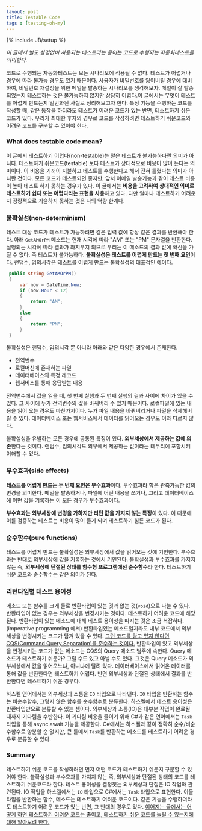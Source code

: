 ```yaml
---
layout: post
title: Testable Code
tags : [testing-oh-my]
---
```

{% include JB/setup %}

_이 글에서 별도 설명없이 사용되는 테스트라는 용어는 코드로 수행되는 자동화테스트를 의미한다._

코드로 수행되는 자동화테스트는 모든 시나리오에 적용될 수 없다. 테스트가 어렵거나 경우에 따라 불가능 경우도 있기 때문이다. 사용자가 비밀번호를 잃어버릴 경우에 대비하여, 비밀번호 재설정을 위한 메일을 발송하는 시나리오를 생각해보자. 메일이 잘 발송되었는지 테스트하는 것은 불가능하지 않지만 상당히 어렵다.이 글에서는 무엇이 테스트를 어렵게 만드는지 일반화된 사실로 정리해보고자 한다. 특정 기능을 수행하는 코드를 작성할 때, 같은 동작을 하더라도 테스트가 어려운 코드가 있는 반면, 테스트하기 쉬운 코드가 있다. 우리가 최대한 후자의 경우로 코드를 작성하려면 테스트하기 쉬운코드와 어려운 코드를 구분할 수 있어야 한다.

<!-- break -->

### What does testable code mean?

이 글에서 테스트하기 어렵다(non-testable)는 말은 테스트가 불가능하다란 의미가 아니다. 테스트하기 쉬운코드(testable) 보다 테스트가 상대적으로 비용이 많이 든다는 의미이다. 이 비용을 기꺼이 지불하고 테스트를 수행한다고 해서 전혀 틀렸다는 의미가 아니란 것이다. 모든 코드가 테스트되면 좋지만, 앞서 이메일 발송기능과 같이 테스트 비용이 높아 테스트 하지 못하는 경우가 있다. 이 글에서는 **비용을 고려하여 상대적인 의미로 테스트하기 쉽다 또는 어렵다라는 표현을 사용**하고 있다. 다만 얼마나 테스트하기 어려운지 정량적으로 기술하지 못하는 것은 나의 역량 한계다. 

### 불확실성(non-determinism)

테스트 대상 코드가 테스트가 가능하려면 같은 입력 값에 항상 같은 결과를 반환해야 한다. 아래 `GetAMOrPM` 메소드는 현재 시각에 따라 "AM" 또는 "PM" 문자열을 반환한다. 실행되는 시각에 따라 결과가 좌지우지 되므로 우리는 이 메소드의 결과 값에 확신을 가질 수 없다. 즉 테스트가 불가능하다. **불확실성은 테스트를 어렵게 만드는 첫 번째 요인**이다. 랜덤수, 임의시각은 테스트를 어렵게 만드는 불확실성의 대표적인 예이다. 

```c#
 public string GetAMOrPM()
 {
     var now = DateTime.Now;
     if (now.Hour < 12)
     {
         return "AM";
     }
     else
     {
         return "PM";
     }
 }
 ```

 불확실성은 랜덤수, 임의시각 뿐 아니라 아래와 같은 다양한 경우에서 존재한다.

 - 전역변수
 - 로컬머신에 존재하는 파일
 - 데이터베이스의 특정 레코드
 - 웹서비스를 통해 응답받는 내용

전역변수에서 값을 읽을 때, 첫 번째 실행과 두 번째 실행의 결과 사이에 차이가 있을 수 있다. 그 사이에 누가 전역변수의 값을 바꿔버리 수 있기 때문이다. 로컬파일에 있는 내용을 읽어 오는 경우도 마찬가지이다. 누가 파일 내용을 바꿔버리거나 파일을 삭제해버릴 수 있다. 데이터베이스 또는 웹서비스에서 데이터를 읽어오는 경우도 이와 다르지 않다.

불확실성을 유발하는 모든 경우에 공통된 특징이 있다. **외부세상에서 제공하는 값에 의존**한다는 것이다. 랜덤수, 임의시각도 외부에서 제공하는 값이라는 테두리에 포함시켜 이해할 수 있다.

### 부수효과(side effects)

**테스트를 어렵게 만드는 두 번째 요인은 부수효과**이다. 부수효과라 함은 관측가능한 값의 변경을 의미한다. 메일을 발송하거나, 파일에 어떤 내용을 쓰거나, 그리고 데이터베이스에 어떤 값을 기록하는 이 모든 경우가 부수효과이다.

**부수효과는 외부세상에 변경을 가하지만 리턴 값을 가지지 않는 특징**이 있다. 이 때문에 이를 검증하는 테스트는 비용이 많이 들게 되며 테스트하기 힘든 코드가 된다.

### 순수함수(pure functions)

테스트를 어렵게 만드는 불확실성은 외부세상에서 값을 읽어오는 것에 기인한다. 부수효과는 반대로 외부세상에 값을 기록하는 것에서 기인된다. 불확실성과 부수효과를 가지지 않는 즉, **외부세상에 단절된 상태를 함수형 프로그램에선 순수함수**라 한다. 테스트하기 쉬운 코드와 순수함수는 같은 의미가 된다.

### 리턴타입별 테스트 용이성

메소드 또는 함수를 크게 둘로 반환타입이 있는 것과 없는 것(`void`)으로 나눌 수 있다. 반환타입이 없는 경우는 외부세상을 변경시키는 것이다. 테스트하기 어려운 코드에 해당된다. 반환타입이 있는 메소드에 대해 테스트 용이성을 따지는 것은 조금 복잡하다. (imperative programming 에서) 반환타입있는 메소드일지라도 내부 코드에서 외부세상을 변경시키는 코드가 담겨 있을 수 있다. [그런 코드를 담고 있지 않다면 CQS(Command Query Separation)를 준수하는 것이다.](https://martinfowler.com/bliki/CommandQuerySeparation.html) 반환타입이 있고 외부세상을 변경시키는 코드가 없는 메소드는 CQS의 Query 메소드 범주에 속한다. Query 메소드가 테스트하기 쉬운가? 그럴 수도 있고 아닐 수도 있다. 그것은 Query 메소드가 외부세상에서 값을 읽어오느냐, 아니냐에 달려 있다. 데이터베이스에서 읽어온 데이터를 통해 값을 반환한다면 테스트하기 어렵다. 반면 외부세상과 단절된 상태에서 결과를 반환한다면 테스트하기 쉬운 경우다.

하스켈 언어에서는 외부세상과 소통을 `IO` 타입으로 나타낸다. `IO` 타입을 반환하는 함수는 비순수함수, 그렇지 않은 함수를 순수함수로 분류한다. 하스켈에서 테스트 용이성은 반환타입만으로 분류할 수 있는 셈이다. 외부세상과 소통(IO)은 대부분 작업이 완료될 때까지 기다림을 수반한다. 이 기다림 비용을 줄이기 위해 C#과 같은 언어에서는 `Task` 타입을 통해 async await 기능을 제공한다. C#에서는 하스켈과 같이 정확히 순수/비순수함수로 양분할 순 없지만, 큰 틀에서 `Task`를 반환하는 메소드를 테스트하기 어려운 경우로 분류할 수 있다.

### Summary

테스트하기 쉬운 코드를 작성하려면 먼저 어떤 코드가 테스트하기 쉬운지 구분할 수 있어야 한다. 불확실성과 부수효과를 가지지 않는 즉, 외부세상과 단절된 상태의 코드를 테스트하기 쉬운코드라 한다. 테스트 용이성을 결정짓는 외부세상과 단절은 IO 작업와 관련된다. IO 작업을 하스켈에서는 `IO` 타입으로 C#에서는 `Task` 타입으로 표현한다. 이들 타입을 반환하는 함수, 메소드는 테스트하기 어려운 코드이다. 같은 기능을 수행하더라도 테스트하기 어려운 코드가 있는 반면, 그 반대의 경우도 있다. [이어지는 글에서는 어떻게 하면 테스트하기 어려운 코드는 줄이고, 테스트하기 쉬운 코드를 늘릴 수 있는지에 대해 알아보려 한다.](/how-to-write-more-testable-code)



